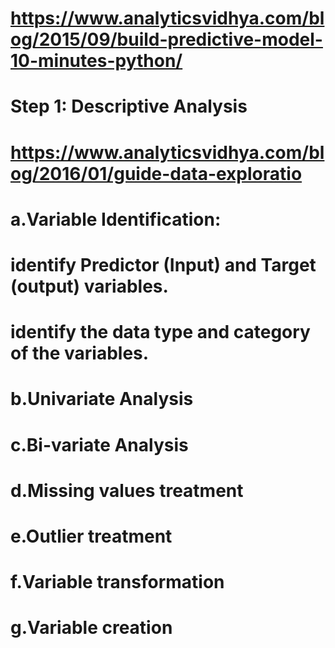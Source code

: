 
# https://www.analyticsvidhya.com/blog/2015/09/build-predictive-model-10-minutes-python/
# Step 1: Descriptive Analysis
# https://www.analyticsvidhya.com/blog/2016/01/guide-data-exploratio
# a.Variable Identification: 
#    identify Predictor (Input) and Target (output) variables. 
#    identify the data type and category of the variables.

# b.Univariate Analysis
# c.Bi-variate Analysis
# d.Missing values treatment
# e.Outlier treatment
# f.Variable transformation
# g.Variable creation
